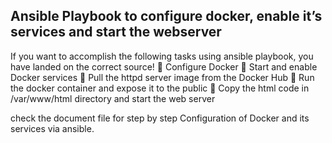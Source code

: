## Ansible Playbook to configure docker, enable it’s services and start the webserver ##

If you want to accomplish the following tasks using ansible playbook, you have landed on the correct source!
🔹 Configure Docker
🔹 Start and enable Docker services
🔹 Pull the httpd server image from the Docker Hub
🔹 Run the docker container and expose it to the public
🔹 Copy the html code in /var/www/html directory and start the web server


check the document file for step by step Configuration of Docker and its services via ansible.